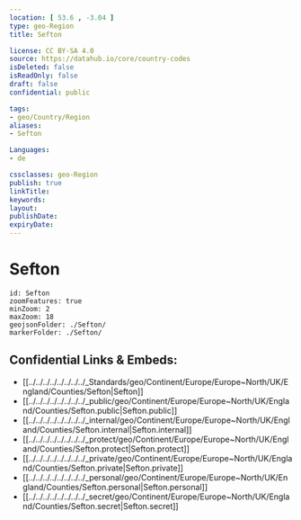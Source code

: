 ```yaml
---
location: [ 53.6 , -3.04 ] 
type: geo-Region
title: Sefton

license: CC BY-SA 4.0
source: https://datahub.io/core/country-codes
isDeleted: false
isReadOnly: false
draft: false
confidential: public

tags:
- geo/Country/Region
aliases:
- Sefton

Languages:
- de

cssclasses: geo-Region
publish: true
linkTitle: 
keywords: 
layout: 
publishDate: 
expiryDate: 
---
```


# Sefton

```leaflet
id: Sefton
zoomFeatures: true 
minZoom: 2 
maxZoom: 18
geojsonFolder: ./Sefton/
markerFolder: ./Sefton/
```


## Confidential Links & Embeds: 
- [[../../../../../../../../_Standards/geo/Continent/Europe/Europe~North/UK/England/Counties/Sefton|Sefton]] 
- [[../../../../../../../../_public/geo/Continent/Europe/Europe~North/UK/England/Counties/Sefton.public|Sefton.public]] 
- [[../../../../../../../../_internal/geo/Continent/Europe/Europe~North/UK/England/Counties/Sefton.internal|Sefton.internal]] 
- [[../../../../../../../../_protect/geo/Continent/Europe/Europe~North/UK/England/Counties/Sefton.protect|Sefton.protect]] 
- [[../../../../../../../../_private/geo/Continent/Europe/Europe~North/UK/England/Counties/Sefton.private|Sefton.private]] 
- [[../../../../../../../../_personal/geo/Continent/Europe/Europe~North/UK/England/Counties/Sefton.personal|Sefton.personal]] 
- [[../../../../../../../../_secret/geo/Continent/Europe/Europe~North/UK/England/Counties/Sefton.secret|Sefton.secret]] 

